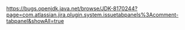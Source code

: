 https://bugs.openjdk.java.net/browse/JDK-8170244?page=com.atlassian.jira.plugin.system.issuetabpanels%3Acomment-tabpanel&showAll=true

